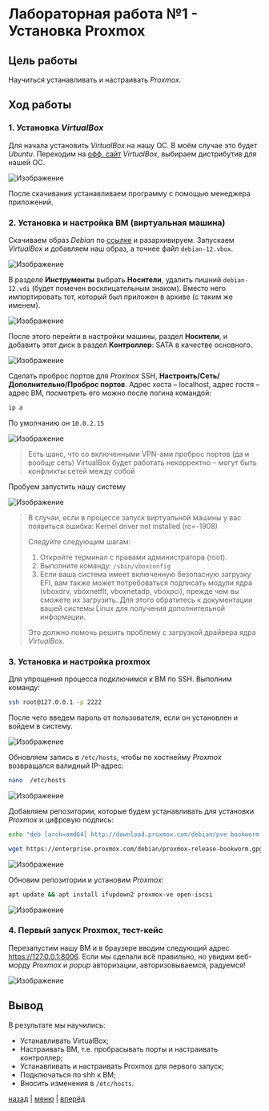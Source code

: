 # Лабораторная работа №1 - Установка Proxmox

## Цель работы

Научиться устанавливать и настраивать _Proxmox_.

## Ход работы

### 1. Установка _VirtualBox_

Для начала установить _VirtualBox_ на нашу ОС. В моём случае это будет _Ubuntu_.
Переходим на [офф. сайт](https://www.virtualbox.org/) _VirtualBox_, выбираем дистрибутив для нашей ОС.

![Изображение](./img/1.png)

После скачивания устанавливаем программу с помощью менеджера приложений.

### 2. Установка и настройка ВМ (виртуальная машина)

Скачиваем образ _Debian_ по [ссылке](https://lmsys001.pnpi.spb.ru:2180/s/o4ACycppPnPdBwC) и разархивируем.
Запускаем _VirtualBox_ и добавляем наш образ, а точнее файл `debian-12.vbox`.

![Изображение](./img/2.png)

В разделе **Инструменты** выбрать **Носители**, удалить лишний `debian-12.vdi` (будет помечен восклицательным знаком). 
Вместо него импортировать тот, который был приложен в архиве (с таким же именем).

![Изображение](./img/3.png)

После этого перейти в настройки машины, раздел **Носители**, и добавить этот диск в раздел **Контроллер**: 
SATA в качестве основного.

![Изображение](./img/4.png)

Сделать проброс портов для _Proxmox_ SSH, **Настроить/Сеть/Дополнительно/Проброс портов**. 
Адрес хоста – localhost, адрес гостя – адрес ВМ, посмотреть его можно после логина командой: 

```bash
ip a
```
По умолчанию он `10.0.2.15`

![Изображение](./img/5.png)

> Есть шанс, что со включенными VPN-ами проброс портов (да и вообще сеть) VirtualBox будет работать некорректно – 
> могут быть конфликты сетей между собой

Пробуем запустить нашу систему

![Изображение](./img/6.png)

> В случаи, если в процессе запуск виртуальной машины у вас появиться ошибка: Kernel driver not installed (rc=-1908)
> 
> Следуйте следующим шагам:
> 1. Откройте терминал с правами администратора (root).
> 2. Выполните команду:  `/sbin/vboxconfig`
> 3. Если ваша система имеет включенную безопасную загрузку EFI, вам также может потребоваться подписать модули ядра (vboxdrv, vboxnetflt, vboxnetadp, vboxpci), прежде чем вы сможете их загрузить. Для этого обратитесь к документации вашей системы Linux для получения дополнительной информации.
> 
> Это должно помочь решить проблему с загрузкой драйвера ядра _VirtualBox_.

### 3. Установка и настройка proxmox

Для упрощения процесса подключимся к ВМ по SSH. Выполним команду:

```bash
ssh root@127.0.0.1 -p 2222
```

После чего введем пароль от пользователя, если он установлен и войдем в систему.

![Изображение](./img/7.png)

Обновляем запись в `/etc/hosts`, чтобы по хостнейму _Proxmox_ возвращался валидный IP-адрес:

```bash
nano  /etc/hosts
```

![Изображение](./img/8.png)

Добавляем репозитории, которые будем устанавливать для установки _Proxmox_ и цифровую подпись:

```bash
echo "deb [arch=amd64] http://download.proxmox.com/debian/pve bookworm pve-no-subscription" > /etc/apt/sources.list.d/pve-install-repo.list
```

```bash
wget https://enterprise.proxmox.com/debian/proxmox-release-bookworm.gpg -O /etc/apt/trusted.gpg.d/proxmox-release-bookworm.gpg
```

![Изображение](./img/9.png)

Обновим репозитории и установим _Proxmox_:

```bash
apt update && apt install ifupdown2 proxmox-ve open-iscsi
```

![Изображение](./img/10.png)

### 4. Первый запуск Proxmox, тест-кейс

Перезапустим нашу ВМ и в браузере вводим следующий адрес https://127.0.0.1:8006.
Если мы сделали всё правильно, но увидим веб-морду _Proxmox_ и _popup_ авторизации, авторизовываемся, радуемся!

![Изображение](./img/11.png)

## Вывод

В результате мы научились:
  - Устанавливать VirtualBox;
  - Настраивать ВМ, т.е. пробрасывать порты и настраивать контроллер;
  - Устанавливать и настраивать Proxmox для первого запуск;
  - Подключаться по shh к ВМ;
  - Вносить изменения в `/etc/hosts`.



[назад](../PROXMOX.md) | [меню](../../README.md) | [вперёд](../lab_2/REPORT.md)
